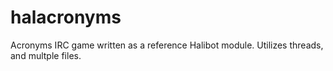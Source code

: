 # halacronyms
Acronyms IRC game written as a reference Halibot module. Utilizes threads, and multple files.
